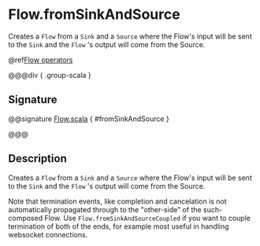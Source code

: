 # Flow.fromSinkAndSource

Creates a `Flow` from a `Sink` and a `Source` where the Flow's input will be sent to the `Sink` and the `Flow` 's output will come from the Source.

@ref[Flow operators](../index.md#flow-operators)

@@@div { .group-scala }

## Signature

@@signature [Flow.scala](/akka-stream/src/main/scala/akka/stream/scaladsl/Flow.scala) { #fromSinkAndSource }

@@@

## Description

Creates a `Flow` from a `Sink` and a `Source` where the Flow's input will be sent to the `Sink`
and the `Flow` 's output will come from the Source.

Note that termination events, like completion and cancelation is not automatically propagated through to the "other-side"
of the such-composed Flow. Use `Flow.fromSinkAndSourceCoupled` if you want to couple termination of both of the ends,
for example most useful in handling websocket connections.
